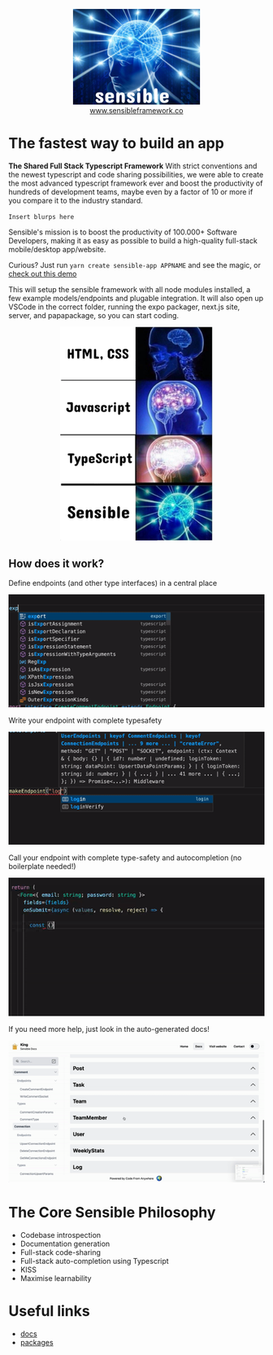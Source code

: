 <p align="center">
<a href="https://www.sensibleframework.co" target="_blank">
<img src="./assets/icon2.png" width="250" /><br />
www.sensibleframework.co
</a></p>

# The fastest way to build an app

**The Shared Full Stack Typescript Framework** With strict conventions and the newest typescript and code sharing possibilities, we were able to create the most advanced typescript framework ever and boost the productivity of hundreds of development teams, maybe even by a factor of 10 or more if you compare it to the industry standard.

`Insert blurps here`

Sensible's mission is to boost the productivity of 100.000+ Software Developers, making it as easy as possible to build a high-quality full-stack mobile/desktop app/website.

Curious? Just run `yarn create sensible-app APPNAME` and see the magic, or [check out this demo](https://www.youtube.com/watch?v=tL1tcWEgQNo)

This will setup the sensible framework with all node modules installed, a few example models/endpoints and plugable integration. It will also open up VSCode in the correct folder, running the expo packager, next.js site, server, and papapackage, so you can start coding.

<p align="center">
  <img src="./assets/sensible-meme2.png" width="300" />
</p>

## How does it work?

Define endpoints (and other type interfaces) in a central place

![define](./assets/define-gif2.gif)

Write your endpoint with complete typesafety

![makeEndpoint](./assets/makeEndpoint-gif2.gif)

Call your endpoint with complete type-safety and autocompletion (no boilerplate needed!)

![api](./assets/api-gif2.gif)

If you need more help, just look in the auto-generated docs!

![docs](./assets/docs-gif2.gif)

# The Core Sensible Philosophy

- Codebase introspection
- Documentation generation
- Full-stack code-sharing
- Full-stack auto-completion using Typescript
- KISS
- Maximise learnability

# Useful links

- [docs](/docs)
- [packages](/packages)
